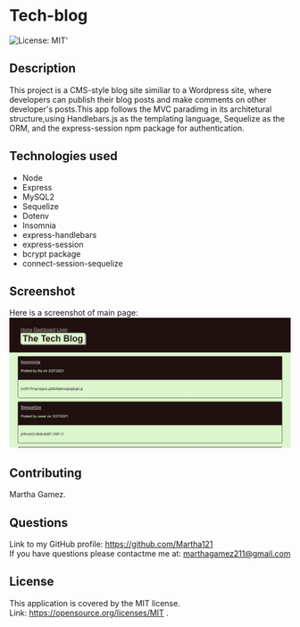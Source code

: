 # Tech-blog

![License: MIT](https://img.shields.io/badge/License-MIT-yellow.svg)'

## Description

This project is a CMS-style blog site similiar to a Wordpress site, where developers can publish their blog posts and make comments on other developer's posts.This app follows the MVC paradimg in its architetural structure,using Handlebars.js as the templating language, Sequelize as the ORM, and the express-session npm package for authentication.

## Technologies used

- Node
- Express
- MySQL2
- Sequelize
- Dotenv
- Insomnia
- express-handlebars
- express-session
- bcrypt package
- connect-session-sequelize

## Screenshot

Here is a screenshot of main page:
![Tech-blog screenshot](assets/images/tech-blog1.jpg)

## Contributing

Martha Gamez.

## Questions

Link to my GitHub profile: https://github.com/Martha121 <br/>
If you have questions please contactme me at: marthagamez211@gmail.com

## License

This application is covered by the MIT license.<br/>
Link: https://opensource.org/licenses/MIT .
